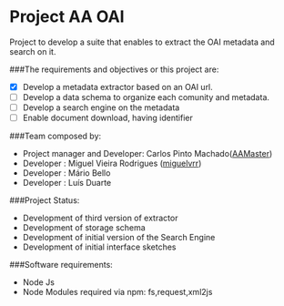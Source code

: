 Project AA OAI
==============

Project to develop a suite that enables to extract the OAI metadata and search on it.

###The requirements and objectives or this project are:
- [x] Develop a metadata extractor based on an OAI url.
- [ ] Develop a data schema to organize each comunity and metadata.
- [ ] Develop a search engine on the metadata
- [ ] Enable document download, having identifier

###Team composed by:
- Project manager and Developer: Carlos Pinto Machado([AAMaster](https://github.com/AAMaster))
- Developer : Miguel Vieira Rodrigues ([miguelvrr](https://github.com/miguelvrr))
- Developer : Mário Bello
- Developer : Luís Duarte

###Project Status: 
- Development of third version of extractor
- Development of storage schema
- Development of initial version of the Search Engine
- Development of initial interface sketches

###Software requirements:
- Node Js
- Node Modules required via npm: fs,request,xml2js
